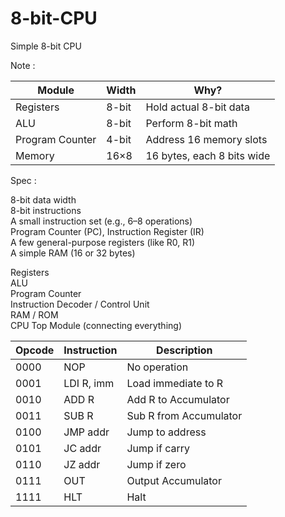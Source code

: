 # 8-bit-CPU

Simple 8-bit CPU

Note :

| Module          | Width | Why?                       |
| --------------- | ----- | -------------------------- |
| Registers       | 8-bit | Hold actual 8-bit data     |
| ALU             | 8-bit | Perform 8-bit math         |
| Program Counter | 4-bit | Address 16 memory slots    |
| Memory          | 16×8  | 16 bytes, each 8 bits wide |

Spec :

8-bit data width  
8-bit instructions  
A small instruction set (e.g., 6–8 operations)  
Program Counter (PC), Instruction Register (IR)  
A few general-purpose registers (like R0, R1)  
A simple RAM (16 or 32 bytes)  

Registers  
ALU  
Program Counter  
Instruction Decoder / Control Unit  
RAM / ROM  
CPU Top Module (connecting everything)  

| Opcode | Instruction | Description            |
| ------ | ----------- | ---------------------- |
| 0000   | NOP         | No operation           |
| 0001   | LDI R, imm  | Load immediate to R    |
| 0010   | ADD R       | Add R to Accumulator   |
| 0011   | SUB R       | Sub R from Accumulator |
| 0100   | JMP addr    | Jump to address        |
| 0101   | JC addr     | Jump if carry          |
| 0110   | JZ addr     | Jump if zero           |
| 0111   | OUT         | Output Accumulator     |
| 1111   | HLT         | Halt                   |

